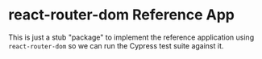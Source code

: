# react-router-dom Reference App

This is just a stub "package" to implement the reference application using
`react-router-dom` so we can run the Cypress test suite against it.

